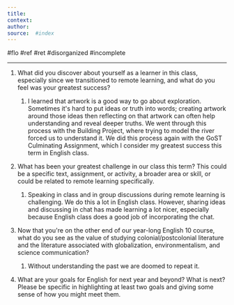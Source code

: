 ```yaml
---
title:   
context: 
author:  
source:  #index
---
```


#flo #ref #ret 
#disorganized #incomplete

---




1) What did you discover about yourself as a learner in this class, especially since we transitioned to remote learning, and what do you feel was your greatest success?
	1) I learned that artwork is a good way to go about exploration. Sometimes it's hard to put ideas or truth into words; creating artwork around those ideas then reflecting on that artwork can often help understanding and reveal deeper truths. We went through this process with the Building Project, where trying to model the river forced us to understand it. We did this process again with the GoST Culminating Assignment, which I consider my greatest success this term in English class. 

2) What has been your greatest challenge in our class this term? This could be a specific text, assignment, or activity, a broader area or skill, or could be related to remote learning specifically.
	1) Speaking in class and in group discussions during remote learning is challenging. We do this a lot in English class. However, sharing ideas and discussing in chat has made learning a lot nicer, especially because English class does a good job of incorporating the chat.

3) Now that you're on the other end of our year-long English 10 course, what do you see as the value of studying colonial/postcolonial literature and the literature associated with globalization, environmentalism, and science communication?
	1) Without understanding the past we are doomed to repeat it. 

4) What are your goals for English for next year and beyond? What is next? Please be specific in highlighting at least two goals and giving some sense of how you might meet them.











